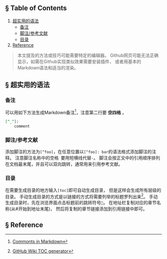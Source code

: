## § Table of Contents
1. [超实用的语法](#§-超实用的语法)
    + [备注](#备注)
    + [脚注/参考文献](#脚注%2F参考文献)
    + [目录](#目录)
1. [Reference](#§-reference)

> 本文提及的方法或技巧可能需要特定的编辑器。
Github网页可能无法正确显示，如需在Github实现类似效果需要安装插件，
或者用基本的Markdown语法和适当的渲染。

## § 超实用的语法
### 备注
可以用如下方法生成Markdown备注[^comment]，注意第二行要 **空四格** 。
```markdown
[^_^]:
    comment
```

### 脚注/参考文献
添加脚注的方法为`[^foo]`，在任意位置以`[^foo]: bar`的语法格式添加脚注的注释。
注意脚注名称中的空格` `要用短横线代替`-`。
脚注会按正文中的引用顺序排列在文档最末尾，并且可以双向跳转，通常用来引用参考文献。

### 目录
在需要生成目录的地方输入`[toc]`即可自动生成目录，
但是这样会生成所有层级的目录。
手动生成目录的方式是以链接的方式将需要列举的标题罗列出来[^toc]。
手动生成目录时，先在浏览界面点击标题前的跳转符号``，
在地址栏复制对应的章节名称(从#开始到地址末尾)，
然后将复制的章节链接添加到引用链接中即可。


## § Reference
[^toc]: [GitHub Wiki TOC generator](
http://ecotrust-canada.github.io/markdown-toc/)
[^comment]: [Commonts in Markdown](
https://stackoverflow.com/questions/4823468/comments-in-markdown)

